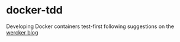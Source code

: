 docker-tdd
==========

Developing Docker containers test-first following suggestions on the
[wercker blog](http://blog.wercker.com/2013/12/23/Test-driven-development-for-docker.html)
